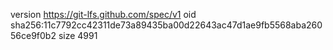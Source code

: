 version https://git-lfs.github.com/spec/v1
oid sha256:11c7792cc42311de73a89435ba00d22643ac47d1ae9fb5568aba26056ce9f0b2
size 4991
